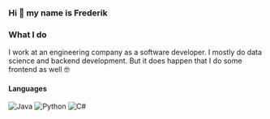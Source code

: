 ### Hi 👋 my name is Frederik

### What I do

I work at an engineering company as a software developer. I mostly do data science and backend development. But it does happen that I do some frontend as well 🤓 

#### Languages 
![Java](https://img.shields.io/badge/Java-%23FF0000?style=flat-square&logo=java&logoColor=white)
![Python](https://img.shields.io/badge/Python-%233776AB?style=flat-square&logo=python&logoColor=white)
![C#](https://img.shields.io/badge/C%23-%23239120?style=flat-square&logo=c-sharp&logoColor=white)


